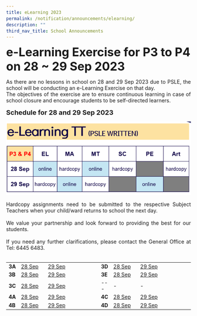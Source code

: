 ```yaml
---
title: eLearning 2023
permalink: /notification/announcements/elearning/
description: ""
third_nav_title: School Announcements
---
```

<b><font size="6">e-Learning Exercise for P3 to P4 on 28 ~ 29 Sep 2023</font></b>

<div style="text-align:justify;">As there are no lessons in school on 28 and 29 Sep 2023 due to PSLE, the school will be conducting an e-Learning Exercise on that day.<br>
The objectives of the exercise are to ensure continuous learning in case of school closure and encourage students to be self-directed learners.</div>

<b><font size="4">Schedule for 28 and 29 Sep 2023</font></b>

![](/images/Announcement/2023/2023%2009%2018%20elearning%20a.png)

<div style="text-align:justify;">Hardcopy assignments need to be submitted to the respective Subject Teachers when your child/ward returns to school the next day.<br><br>We value your partnership and look forward to providing the best for our students.<br><br>If you need any further clarifications, please contact the General Office at Tel: 6445 6483.</div><br>

<table style="width: 100%;"><tbody><tr>
<td style="width: 5%;"><b>3A</b></td>
<td style="width: 15%;"><a href="https://docs.google.com/spreadsheets/d/e/2PACX-1vRWDh894PRbjxq-_KMdwUi29L1nCdvoIChRuQtRprJZVKA1cQM5sZviEa3KjovREQvXpSfTSP52Seey/pubhtml?gid=398758367&amp;single=true">28 Sep</a></td>
<td style="width: 15%;"><a href="https://docs.google.com/spreadsheets/d/e/2PACX-1vRWDh894PRbjxq-_KMdwUi29L1nCdvoIChRuQtRprJZVKA1cQM5sZviEa3KjovREQvXpSfTSP52Seey/pubhtml?gid=1092449611&amp;single=true">29 Sep</a></td>
<td style="width: 15%;"> </td>
<td style="width: 5%;"><b>3D</b></td>
<td style="width: 15%;"><a href="xxx">28 Sep</a></td>
<td style="width: 15%;"><a href="xxx">29 Sep</a></td>
<td style="width: 15%;"> </td>
</tr><tr>
<td><b>3B</b></td>
<td><a href="https://docs.google.com/spreadsheets/d/e/2PACX-1vQ68gaWcqZ62D_t0DD3pCDGefI18GBSjpHk1DRVMm8hzaidOtP75EAdl8GkBey9uN6DeP6KPSON4yv9/pubhtml?gid=21138772&amp;single=true">28 Sep</a></td>
<td><a href="https://docs.google.com/spreadsheets/d/e/2PACX-1vQ68gaWcqZ62D_t0DD3pCDGefI18GBSjpHk1DRVMm8hzaidOtP75EAdl8GkBey9uN6DeP6KPSON4yv9/pubhtml?gid=1594268490&amp;single=true">29 Sep</a></td>
<td> </td>
<td><b>3E</b></td>
<td><a href="xxx">28 Sep</a></td>
<td><a href="xxx">29 Sep</a></td>
<td> </td>
</tr> <tr>
<td><b>3C</b></td>
<td><a href="https://docs.google.com/spreadsheets/d/e/2PACX-1vSOUd3nwDJ8AFnAFzJZMShzG9oOrLAs-xBLSoAYQRcn_b8hT-XVC3dudyrbFMzNvQh78joGa85lultl/pubhtml?gid=1841931776&amp;single=true">28 Sep</a></td>
<td><a href="https://docs.google.com/spreadsheets/d/e/2PACX-1vSOUd3nwDJ8AFnAFzJZMShzG9oOrLAs-xBLSoAYQRcn_b8hT-XVC3dudyrbFMzNvQh78joGa85lultl/pubhtml?gid=1672173770&amp;single=true">29 Sep</a></td>
<td> </td>
<td>---</td>
<td>-</td>
<td>-</td>
<td> </td>
</tr><tr>
<td><b>4A</b></td>
<td><a href="xxx">28 Sep</a></td>
<td><a href="xxx">29 Sep</a></td>
<td> </td>
<td><b>4C</b></td>
<td><a href="xxx">28 Sep</a></td>
<td><a href="xxx">29 Sep</a></td>
<td> </td>
</tr><tr>
<td><b>4B</b></td>
<td><a href="xxx">28 Sep</a></td>
<td><a href="xxx">29 Sep</a></td>
<td> </td>
<td><b>4D</b></td>
<td><a href="xxx">28 Sep</a></td>
<td><a href="xxx">29 Sep</a></td>
<td> </td>
</tr></tbody></table><br>